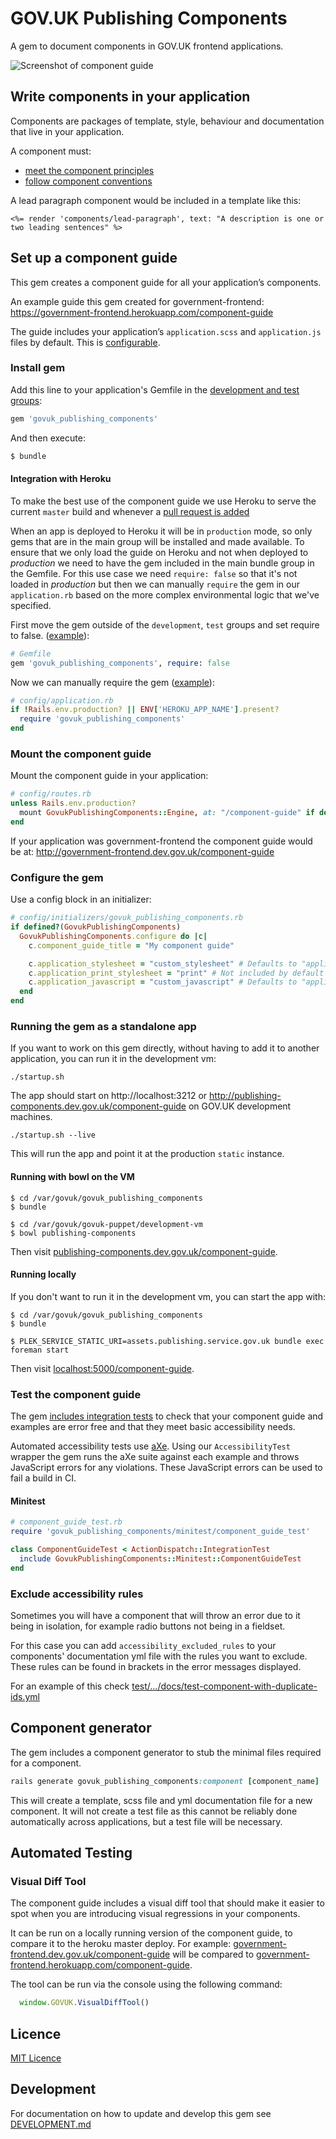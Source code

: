 # GOV.UK Publishing Components

A gem to document components in GOV.UK frontend applications.

![Screenshot of component guide](docs/screenshot.png)

## Write components in your application

Components are packages of template, style, behaviour and documentation that live in your application.

A component must:
* [meet the component principles](docs/component_principles.md)
* [follow component conventions](docs/component_conventions.md)

A lead paragraph component would be included in a template like this:

```erb
<%= render 'components/lead-paragraph', text: "A description is one or two leading sentences" %>
```

## Set up a component guide

This gem creates a component guide for all your application’s components.

An example guide this gem created for government-frontend:
https://government-frontend.herokuapp.com/component-guide

The guide includes your application’s `application.scss` and `application.js` files by default. This is [configurable](#configuration).

### Install gem

Add this line to your application's Gemfile in the [development and test groups](http://bundler.io/v1.12/groups.html#grouping-your-dependencies):

```ruby
gem 'govuk_publishing_components'
```

And then execute:
```bash
$ bundle
```

#### Integration with Heroku

To make the best use of the component guide we use Heroku to serve the current `master` build and whenever a [pull request is added](https://devcenter.heroku.com/articles/github-integration-review-apps)

When an app is deployed to Heroku it will be in `production` mode, so only gems that are in the main group will be installed and made available.
To ensure that we only load the guide on Heroku and not when deployed to _production_ we need to have the gem included in the main bundle group in the Gemfile.
For this use case we need `require: false` so that it's not loaded in _production_ but then we can manually `require` the gem in our `application.rb` based on the more complex environmental logic that we've specified.

First move the gem outside of the `development`, `test` groups and set require to false. ([example](https://github.com/alphagov/government-frontend/blob/5110d3d33f7a6b63f218b889a5afec90e6df810f/Gemfile#L11)):

```ruby
# Gemfile
gem 'govuk_publishing_components', require: false
```

Now we can manually require the gem ([example](https://github.com/alphagov/government-frontend/blob/5110d3d33f7a6b63f218b889a5afec90e6df810f/config/application.rb#L14)):

```ruby
# config/application.rb
if !Rails.env.production? || ENV['HEROKU_APP_NAME'].present?
  require 'govuk_publishing_components'
end
```

### Mount the component guide

Mount the component guide in your application:

```ruby
# config/routes.rb
unless Rails.env.production?
  mount GovukPublishingComponents::Engine, at: "/component-guide" if defined?(GovukPublishingComponents)
end
```

If your application was government-frontend the component guide would be at:
http://government-frontend.dev.gov.uk/component-guide

### Configure the gem

Use a config block in an initializer:

```ruby
# config/initializers/govuk_publishing_components.rb
if defined?(GovukPublishingComponents)
  GovukPublishingComponents.configure do |c|
    c.component_guide_title = "My component guide"

    c.application_stylesheet = "custom_stylesheet" # Defaults to "application"
    c.application_print_stylesheet = "print" # Not included by default
    c.application_javascript = "custom_javascript" # Defaults to "application"
  end
end
```

### Running the gem as a standalone app

If you want to work on this gem directly, without having to add it to another
application, you can run it in the development vm:

```
./startup.sh
```

The app should start on http://localhost:3212 or http://publishing-components.dev.gov.uk/component-guide on GOV.UK development machines.

```
./startup.sh --live
```

This will run the app and point it at the production `static` instance.

#### Running with bowl on the VM

```
$ cd /var/govuk/govuk_publishing_components
$ bundle

$ cd /var/govuk/govuk-puppet/development-vm
$ bowl publishing-components
```

Then visit [publishing-components.dev.gov.uk/component-guide](http://publishing-components.dev.gov.uk/component-guide).

#### Running locally

If you don't want to run it in the development vm, you can start the app with:

```
$ cd /var/govuk/govuk_publishing_components
$ bundle

$ PLEK_SERVICE_STATIC_URI=assets.publishing.service.gov.uk bundle exec foreman start
```

Then visit [localhost:5000/component-guide](http://localhost:5000/component-guide).

### Test the component guide

The gem [includes integration tests](lib/govuk_publishing_components/minitest/component_guide_test.rb) to check that your component guide and examples are error free and that they meet basic accessibility needs.

Automated accessibility tests use [aXe](https://github.com/dequelabs/axe-core). Using our `AccessibilityTest` wrapper the gem runs the aXe suite against each example and throws JavaScript errors for any violations. These JavaScript errors can be used to fail a build in CI.

#### Minitest

```ruby
# component_guide_test.rb
require 'govuk_publishing_components/minitest/component_guide_test'

class ComponentGuideTest < ActionDispatch::IntegrationTest
  include GovukPublishingComponents::Minitest::ComponentGuideTest
end
```

### Exclude accessibility rules

Sometimes you will have a component that will throw an error due to it being in isolation, for example radio buttons not being in a fieldset.

For this case you can add `accessibility_excluded_rules` to your components' documentation yml file with the rules you want to exclude. These rules can be found in brackets in the error messages displayed.

For an example of this check [test/.../docs/test-component-with-duplicate-ids.yml](spec/dummy/app/views/components/docs/test-component-with-duplicate-ids.yml)


## Component generator

The gem includes a component generator to stub the minimal files required for a component.

```ruby
rails generate govuk_publishing_components:component [component_name]
```

This will create a template, scss file and yml documentation file for a new component. It will not create a test file as this cannot be reliably done automatically across applications, but a test file will be necessary.

## Automated Testing
### Visual Diff Tool
The component guide includes a visual diff tool that should make it easier to spot when you are introducing visual regressions in your components.

It can be run on a locally running version of the component guide, to compare it to the heroku master deploy. For example: [government-frontend.dev.gov.uk/component-guide](http://government-frontend.dev.gov.uk/component-guide) will be compared to [government-frontend.herokuapp.com/component-guide](https://government-frontend.herokuapp.com/component-guide).

The tool can be run via the console using the following command:
```js
  window.GOVUK.VisualDiffTool()
```

## Licence

[MIT Licence](LICENCE.md)

## Development
For documentation on how to update and develop this gem see [DEVELOPMENT.md](./DEVELOPMENT.md)
